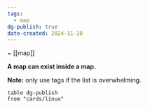 ```yaml
---
tags:
  - map
dg-publish: true
date-created: 2024-11-28
---
```

~ [[map]]

**A map can exist inside a map.**

**Note:** only use tags if the list is overwhelming.
```dataview
table dg-publish
from "cards/linux"
```


